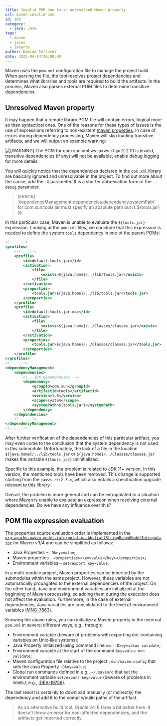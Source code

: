 ```yaml
---
title: Invalid POM due to an unresolved Maven property
url: maven-invalid-pom
id: 108
category:
  - java: Java
tags:
  - maven
  - jaxws
  - jakarta
author: Damian Terlecki
date: 2023-04-14T20:00:00
---
```


Maven uses the `pom.xml` configuration file to manage the project build. When parsing the file,
the tool resolves project dependencies and determines what libraries and tools are required to build the artifacts.
In the process, Maven also parses external POM files to determine transitive dependencies.

## Unresolved Maven property

It may happen that a remote library POM file will contain errors, logical more so than syntactical ones.
One of the reasons for these types of issues is the use of expressions referring to non-existent [maven properties](https://maven.apache.org/pom.html#Properties).
In case of errors during dependency processing, Maven will skip loading transitive artifacts, and we will output an example warning:

<img src="/img/hq/maven-invalid-pom.png" title='[WARNING] The POM for com.sun.xml.ws:jaxws-rt:jar:2.2.10 is invalid, transitive dependencies (if any) will not be available, enable debug logging for more details' alt='[WARNING] The POM for com.sun.xml.ws:jaxws-rt:jar:2.2.10 is invalid, transitive dependencies (if any) will not be available, enable debug logging for more details'>

You will quickly notice that the dependencies declared in the `pom.xml` library are basically ignored and unresolvable in the project.
To find out more about the cause, add the `-X` parameter. It is a shorter abbreviation form of the `--debug` parameter.

> [ERROR] 'dependencyManagement.dependencies.dependency.systemPath' for com.sun:tools:jar must specify an absolute path but is ${tools.jar} @

In this particular case, Maven is unable to evaluate the `${tools.jar}` expression.
Looking at the `pom.xml` files, we conclude that this expression is needed to define the system `tools` dependency in one of the parent POMs:

```xml
<!--...-->
<profiles>
    <!--...-->
    <profile>
        <id>default-tools.jar</id>
        <activation>
            <file>
                <exists>${java.home}/../lib/tools.jar</exists>
            </file>
        </activation>
        <properties>
            <tools.jar>${java.home}/../lib/tools.jar</tools.jar>
        </properties>
    </profile>
    <profile>
        <id>default-tools.jar-mac</id>
        <activation>
            <file>
                <exists>${java.home}/../Classes/classes.jar</exists>
            </file>
        </activation>
        <properties>
            <tools.jar>${java.home}/../Classes/classes.jar</tools.jar>
        </properties>
    </profile>
</profiles>
<!--...-->
<dependencyManagement>
    <dependencies>
        <!-- JDK dependencies -->
        <dependency>
            <groupId>com.sun</groupId>
            <artifactId>tools</artifactId>
            <version>1.6</version>
            <scope>system</scope>
            <systemPath>${tools.jar}</systemPath>
        </dependency>
    </dependencies>
    <!--...-->
</dependencyManagement>
<!--...-->
```

After further verification of the dependencies of this particular artifact, you may even come to the conclusion that the system dependency is not used in this submodule.
Unfortunately, the lack of a file in the location `${java.home}/../lib/tools.jar` or `${java.home}/../Classes/classes.jar` makes the variable `${tools.jar}` uninitialized.

Specific to this example, the problem is related to JDK 11+ version. In this version, the mentioned tools have been removed.
This change is supported starting from the `jaxws-rt:2.3.x`, which also entails a specification upgrade relevant to this library.

Overall, the problem is more general and can be extrapolated to a situation where Maven is unable to evaluate an expression when resolving external dependencies.
Do we have any influence over this?

## POM file expression evaluation

The properties source evaluation order is implemented in the [`org.apache.maven.model.interpolation.AbstractStringBasedModelInterpolator`](https://github.com/apache/maven/blob/maven-3.9.1/maven-model-builder/src/main/java/org/apache/maven/model/interpolation/AbstractStringBasedModelInterpolator.java#L99-L175) for Maven v3/4 and 
can be simplified as follows:
- Java Properties – `-Dkey=value`;
- Maven properties – `<properties><key>value</key></properties>`;
- Environment variables – `set/export key=value`.

In a multi-module project, Maven properties can be inherited by the submodules within the same project. However, these variables are not automatically propagated to the external dependencies of the project.
On the other hand, Java and environment variables are initialized at the beginning of Maven processing, so adding them during the execution does not affect the evaluation.
Furthermore, in the case of external dependencies, Java variables are consolidated to the level of environment variables ([MNG-7563](https://issues.apache.org/jira/browse/MNG-7563)).

Knowing the above rules, you can initialize a Maven property in the external `pom.xml` in several different ways, e.g., through:
- Environment variable (beware of problems with exporting dot-containing variables on Unix-like systems); 
- Java Property initialized using command line `mvn -Dkey=value validate`; 
- Environment variable at the start of the command `key=value mvn validate`; 
- Maven configuration file relative to the project `.mvn/maven.config` that sets the Java Property `-Dkey=value`; 
- Global run commands defined in e.g., `~/.mavenrc` that set the environment variable `set/export key=value` (beware of problems in IntelliJ, e.g., [IDEA-19759](https://youtrack.jetbrains.com/issue/IDEA-19759/.mavenrc-file-not-loaded-by-runner)).

The last resort is certainly to download manually (or indirectly) the dependency and add it to the compile/build paths of the artifact.

> As an alternative build tool, Gradle v4-8 fares a bit better here. It doesn't throw an error for non-affected dependencies, and the artifacts get imported correctly.